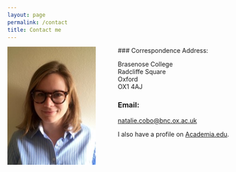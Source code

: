 ```yaml
---
layout: page
permalink: /contact
title: Contact me
---
```


<img src="/img/Natalie_Cobo-profile_picture_smaller.jpg" style="width: 200px; margin-right: 50px; margin-bottom: 10px; margin-top: 10 px;" align="left" />
### Correspondence Address:

Brasenose College <br>
Radcliffe Square <br>
Oxford <br>
OX1 4AJ

### Email:
natalie.cobo@bnc.ox.ac.uk

I also have a profile on [Academia.edu](https://oxford.academia.edu/NatalieCobo).
